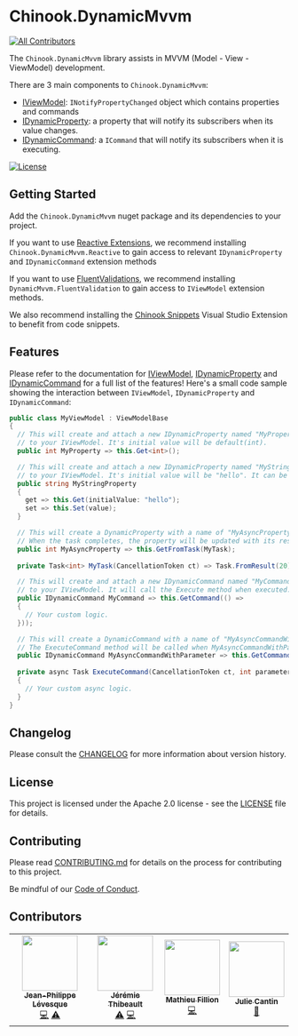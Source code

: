﻿# Chinook.DynamicMvvm
<!-- ALL-CONTRIBUTORS-BADGE:START - Do not remove or modify this section -->
[![All Contributors](https://img.shields.io/badge/all_contributors-3-orange.svg?style=flat-square)](#contributors-)
<!-- ALL-CONTRIBUTORS-BADGE:END -->

The `Chinook.DynamicMvvm` library assists in MVVM (Model - View - ViewModel) development.

There are 3 main components to `Chinook.DynamicMvvm`:

* [IViewModel](src/DynamicMvvm.Abstractions/ViewModel/IViewModel.md): `INotifyPropertyChanged` object which contains properties and commands
* [IDynamicProperty](src/DynamicMvvm.Abstractions/Property/IDynamicProperty.md): a property that will notify its subscribers when its value changes.
* [IDynamicCommand](src/DynamicMvvm.Abstractions/Command/IDynamicCommand.md): a `ICommand` that will notify its subscribers when it is executing.

[![License](https://img.shields.io/badge/License-Apache%202.0-blue.svg)](LICENSE)

## Getting Started

Add the `Chinook.DynamicMvvm` nuget package and its dependencies to your project.

If you want to use [Reactive Extensions](https://github.com/dotnet/reactive), we recommend installing `Chinook.DynamicMvvm.Reactive` to gain access to relevant `IDynamicProperty` and `IDynamicCommand` extension methods

If you want to use [FluentValidations](https://fluentvalidation.net/), we recommend installing `DynamicMvvm.FluentValidation` to gain access to `IViewModel` extension methods.

We also recommend installing the [Chinook Snippets](https://marketplace.visualstudio.com/items?itemName=nventivecorp.ChinookSnippets) Visual Studio Extension to benefit from code snippets.

## Features

Please refer to the documentation for [IViewModel](src/DynamicMvvm.Abstractions/ViewModel/IViewModel.md#Features), [IDynamicProperty](src/DynamicMvvm.Abstractions/Property/IDynamicProperty.md#Features) and [IDynamicCommand](src/DynamicMvvm.Abstractions/Command/IDynamicCommand.md#Features) for a full list of the features! Here's a small code sample showing the interaction between `IViewModel`, `IDynamicProperty` and `IDynamicCommand`:

```csharp
public class MyViewModel : ViewModelBase
{
  // This will create and attach a new IDynamicProperty named "MyProperty"
  // to your IViewModel. It's initial value will be default(int).
  public int MyProperty => this.Get<int>();

  // This will create and attach a new IDynamicProperty named "MyStringProperty"
  // to your IViewModel. It's initial value will be "hello". It can be bound two-way.
  public string MyStringProperty
  {
    get => this.Get(initialValue: "hello");
    set => this.Set(value);
  }

  // This will create a DynamicProperty with a name of "MyAsyncProperty" and an initial value of 10.
  // When the task completes, the property will be updated with its result and will notify its subscribers of this change.
  public int MyAsyncProperty => this.GetFromTask(MyTask);
  
  private Task<int> MyTask(CancellationToken ct) => Task.FromResult(20);

  // This will create and attach a new IDynamicCommand named "MyCommand"
  // to your IViewModel. It will call the Execute method when executed.
  public IDynamicCommand MyCommand => this.GetCommand(() => 
  {
    // Your custom logic.
  }));

  // This will create a DynamicCommand with a name of "MyAsyncCommandWithParameter".
  // The ExecuteCommand method will be called when MyAsyncCommandWithParameter is being executed.
  public IDynamicCommand MyAsyncCommandWithParameter => this.GetCommandFromTask<int>(ExecuteCommand);
  
  private async Task ExecuteCommand(CancellationToken ct, int parameter)
  {
    // Your custom async logic.
  }
}
```

## Changelog

Please consult the [CHANGELOG](CHANGELOG.md) for more information about version
history.

## License

This project is licensed under the Apache 2.0 license - see the
[LICENSE](LICENSE) file for details.

## Contributing

Please read [CONTRIBUTING.md](CONTRIBUTING.md) for details on the process for
contributing to this project.

Be mindful of our [Code of Conduct](CODE_OF_CONDUCT.md).

## Contributors

<!-- ALL-CONTRIBUTORS-LIST:START - Do not remove or modify this section -->
<!-- prettier-ignore-start -->
<!-- markdownlint-disable -->
<table>
  <tr>
    <td align="center"><a href="https://github.com/jeanplevesque"><img src="https://avatars3.githubusercontent.com/u/39710855?v=4" width="100px;" alt=""/><br /><sub><b>Jean-Philippe Lévesque</b></sub></a><br /><a href="https://github.com/nventive/Chinook.DynamicMvvm/commits?author=jeanplevesque" title="Code">💻</a> <a href="https://github.com/nventive/Chinook.DynamicMvvm/commits?author=jeanplevesque" title="Tests">⚠️</a></td>
    <td align="center"><a href="https://github.com/jeremiethibeault"><img src="https://avatars3.githubusercontent.com/u/5444226?v=4" width="100px;" alt=""/><br /><sub><b>Jérémie Thibeault</b></sub></a><br /><a href="https://github.com/nventive/Chinook.DynamicMvvm/commits?author=jeremiethibeault" title="Tests">⚠️</a> <a href="https://github.com/nventive/Chinook.DynamicMvvm/commits?author=jeremiethibeault" title="Code">💻</a></td>
    <td align="center"><a href="https://github.com/MatFillion"><img src="https://avatars0.githubusercontent.com/u/7029537?v=4" width="100px;" alt=""/><br /><sub><b>Mathieu Fillion</b></sub></a><br /><a href="https://github.com/nventive/Chinook.DynamicMvvm/commits?author=MatFillion" title="Code">💻</a></td>
    <td align="center"><a href="https://github.com/jcantin-nventive"><img src="https://avatars0.githubusercontent.com/u/43351943?v=4" width="100px;" alt=""/><br /><sub><b>Julie Cantin</b></sub></a><br /><a href="https://github.com/nventive/Chinook.DynamicMvvm/commits?author=jcantin-nventive" title="doc">📖</a></td>
  </tr>
</table>

<!-- markdownlint-enable -->
<!-- prettier-ignore-end -->
<!-- ALL-CONTRIBUTORS-LIST:END -->
<!-- ALL-CONTRIBUTORS-LIST:END -->
